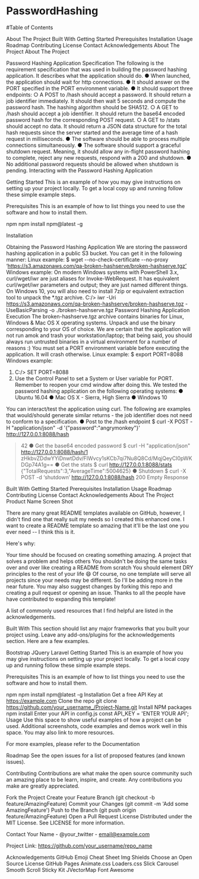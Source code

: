 # PasswordHashing



#Table of Contents

About The Project
Built With
Getting Started
Prerequisites
Installation
Usage
Roadmap
Contributing
License
Contact
Acknowledgements
About The Project
About The Project

Password Hashing Application Specification
The following is the requirement specification that was used in building the password hashing
application. It describes what the application should do.
● When launched, the application should wait for http connections.
● It should answer on the PORT specified in the PORT environment variable.
● It should support three endpoints:
○ A POST to /hash should accept a password. It should return a job identifier
immediately. It should then wait 5 seconds and compute the password hash.
The hashing algorithm should be SHA512.
○ A GET to /hash should accept a job identifier. It should return the base64
encoded password hash for the corresponding POST request.
○ A GET to /stats should accept no data. It should return a JSON data structure
for the total hash requests since the server started and the average time of a
hash request in milliseconds.
● The software should be able to process multiple connections simultaneously.
● The software should support a graceful shutdown request. Meaning, it should allow any
in-flight password hashing to complete, reject any new requests, respond with a 200 and
shutdown.
● No additional password requests should be allowed when shutdown is pending.
Interacting with the Password Hashing Application

Getting Started
This is an example of how you may give instructions on setting up your project locally. To get a local copy up and running follow these simple example steps.

Prerequisites
This is an example of how to list things you need to use the software and how to install them.

npm
npm install npm@latest -g

Installation

Obtaining the Password Hashing Application
We are storing the password hashing application in a public S3 bucket. You can get it in the
following manner:
Linux example:
$ wget --no-check-certificate --no-proxy
‘https://s3.amazonaws.com/qa-broken-hashserve/broken-hashserve.tgz’
Windows example:
On modern Windows systems with PowerShell 3.x, curl/wget/iwr are just aliases for
Invoke-WebRequest. It has equivalent curl/wget/iwr parameters and output; they are just
named different things. On Windows 10, you will also need to install 7zip or equivalent
extraction tool to unpack the *.tgz archive.
C:/> iwr -Uri
https://s3.amazonaws.com/qa-broken-hashserve/broken-hashserve.tgz
-UseBasicParsing -o ./broken-hashserve.tgz
Password Hashing Application Execution
The broken-hashserve.tgz archive contains binaries for Linux, Windows & Mac OS X
operating systems. Unpack and use the binary corresponding to your OS of choice. We are
certain that the application will not run amok and trash your workstation/laptop; that being said,
you should always run untrusted binaries in a virtual environment for a number of reasons :)
You must set a PORT environment variable before executing the application. It will crash
otherwise.
Linux example:
$ export PORT=8088
Windows example:
1. C:/> SET PORT=8088
2. Use the Control Panel to set a System or User variable for
PORT. Remember to reopen your cmd window after doing this.
We tested the password hashing application on the following operating systems:
● Ubuntu 16.04
● Mac OS X - Sierra, High Sierra
● Windows 10

You can interact/test the application using curl. The following are examples that would/should
generate similar returns - the job identifier does not need to conform to a specification.
● Post to the /hash endpoint
$ curl -X POST -H "application/json" -d '{"password":"angrymonkey"}'
http://127.0.0.1:8088/hash
> 42
● Get the base64 encoded password
$ curl -H "application/json" http://127.0.0.1:8088/hash/1
> zHkbvZDdwYYiDnwtDdv/FIWvcy1sKCb7qi7Nu8Q8Cd/MqjQeyCI0pWKDGp74A1g==
● Get the stats
$ curl http://127.0.0.1:8088/stats
> {"TotalRequests":3,"AverageTime":5004625}
● Shutdown
$ curl -X POST -d ‘shutdown’ http://127.0.0.1:8088/hash
> 200 Empty Response

Built With
Getting Started
Prerequisites
Installation
Usage
Roadmap
Contributing
License
Contact
Acknowledgements
About The Project
Product Name Screen Shot

There are many great README templates available on GitHub, however, I didn't find one that really suit my needs so I created this enhanced one. I want to create a README template so amazing that it'll be the last one you ever need -- I think this is it.

Here's why:

Your time should be focused on creating something amazing. A project that solves a problem and helps others
You shouldn't be doing the same tasks over and over like creating a README from scratch
You should element DRY principles to the rest of your life 😄
Of course, no one template will serve all projects since your needs may be different. So I'll be adding more in the near future. You may also suggest changes by forking this repo and creating a pull request or opening an issue. Thanks to all the people have have contributed to expanding this template!

A list of commonly used resources that I find helpful are listed in the acknowledgements.

Built With
This section should list any major frameworks that you built your project using. Leave any add-ons/plugins for the acknowledgements section. Here are a few examples.

Bootstrap
JQuery
Laravel
Getting Started
This is an example of how you may give instructions on setting up your project locally. To get a local copy up and running follow these simple example steps.

Prerequisites
This is an example of how to list things you need to use the software and how to install them.

npm
npm install npm@latest -g
Installation
Get a free API Key at https://example.com
Clone the repo
git clone https://github.com/your_username_/Project-Name.git
Install NPM packages
npm install
Enter your API in config.js
const API_KEY = 'ENTER YOUR API';
Usage
Use this space to show useful examples of how a project can be used. Additional screenshots, code examples and demos work well in this space. You may also link to more resources.

For more examples, please refer to the Documentation

Roadmap
See the open issues for a list of proposed features (and known issues).

Contributing
Contributions are what make the open source community such an amazing place to be learn, inspire, and create. Any contributions you make are greatly appreciated.

Fork the Project
Create your Feature Branch (git checkout -b feature/AmazingFeature)
Commit your Changes (git commit -m 'Add some AmazingFeature')
Push to the Branch (git push origin feature/AmazingFeature)
Open a Pull Request
License
Distributed under the MIT License. See LICENSE for more information.

Contact
Your Name - @your_twitter - email@example.com

Project Link: https://github.com/your_username/repo_name

Acknowledgements
GitHub Emoji Cheat Sheet
Img Shields
Choose an Open Source License
GitHub Pages
Animate.css
Loaders.css
Slick Carousel
Smooth Scroll
Sticky Kit
JVectorMap
Font Awesome
